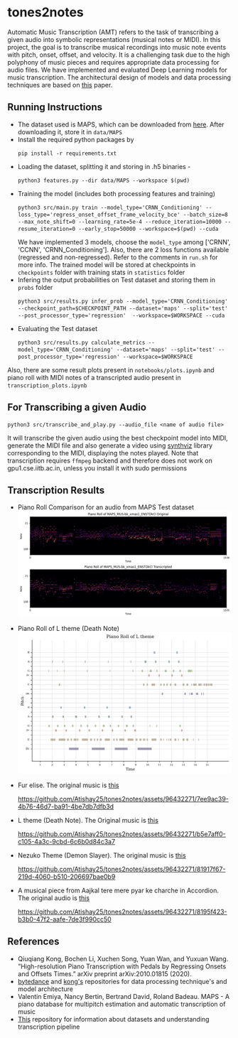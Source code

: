 # tones2notes

Automatic Music Transcription (AMT) refers to the task of transcribing a given audio into symbolic representations (musical notes or MIDI). In this project, the goal is to transcribe musical recordings into music note events with pitch, onset, offset, and velocity. It is a challenging task due to the high polyphony of music pieces and requires appropriate data processing for audio files. We have implemented and evaluated Deep Learning models for music transcription. The architectural design of models and data processing techniques are based on [this](https://arxiv.org/pdf/2010.01815.pdf) paper. 


## Running Instructions
- The dataset used is MAPS, which can be downloaded from [here](https://amubox.univ-amu.fr/index.php/s/iNG0xc5Td1Nv4rR). After downloading it, store it in `data/MAPS`
- Install the required python packages by 
    ```
    pip install -r requirements.txt 
    ```
- Loading the dataset, splitting it and storing in .h5 binaries -
    ```
    python3 features.py --dir data/MAPS --workspace $(pwd)
    ```
- Training the model (includes both processing features and training)
    ```
    python3 src/main.py train --model_type='CRNN_Conditioning' --loss_type='regress_onset_offset_frame_velocity_bce' --batch_size=8 --max_note_shift=0 --learning_rate=5e-4 --reduce_iteration=10000 --resume_iteration=0 --early_stop=50000 --workspace=$(pwd) --cuda
    ```
    We have implemented 3 models, choose the `model_type` among ['CRNN', 'CCNN', 'CRNN_Conditioning']. Also, there are 2 loss functions available (regressed and non-regressed). Refer to the comments in `run.sh` for more info. The trained model will be stored at checkpoints in `checkpoints` folder with training stats in `statistics` folder
- Infering the output probabilities on Test dataset and storing them in `probs` folder
    ```
    python3 src/results.py infer_prob --model_type='CRNN_Conditioning' --checkpoint_path=$CHECKPOINT_PATH --dataset='maps' --split='test' --post_processor_type='regression'  --workspace=$WORKSPACE --cuda 
    ```
- Evaluating the Test dataset 
    ```
    python3 src/results.py calculate_metrics --model_type='CRNN_Conditioning' --dataset='maps' --split='test' --post_processor_type='regression' --workspace=$WORKSPACE 
    ```
Also, there are some result plots present in `notebooks/plots.ipynb` and piano roll with MIDI notes of a transcripted audio present in `transcription_plots.ipynb`
## For Transcribing a given Audio
```
python3 src/transcribe_and_play.py --audio_file <name of audio file>
```
It will transcribe the given audio using the best checkpoint model into MIDI, generate the MIDI file and also generate a video using [synthviz](https://pypi.org/project/synthviz/) library corresponding to the MIDI, displaying the notes played. Note that transcription requires `ffmpeg` backend and therefore does not work on gpu1.cse.iitb.ac.in, unless you install it with sudo permissions


## Transcription Results

- Piano Roll Comparison for an audio from MAPS Test dataset
    ![Piano Roll](./results/maps_piano_roll.png)
- Piano Roll of L theme (Death Note)
    ![Piano Roll](./results/L_theme_piano_roll.png)
- Fur elise. The original music is [this](https://iitbacin-my.sharepoint.com/:u:/g/personal/210050026_iitb_ac_in/Eb3wFnBxks1Ktf0Lubr5zjsBPbInoPKE9HHKohwhm-XOvw?e=Exf9aH&nav=eyJyZWZlcnJhbEluZm8iOnsicmVmZXJyYWxBcHAiOiJTdHJlYW1XZWJBcHAiLCJyZWZlcnJhbFZpZXciOiJTaGFyZURpYWxvZy1MaW5rIiwicmVmZXJyYWxBcHBQbGF0Zm9ybSI6IldlYiIsInJlZmVycmFsTW9kZSI6InZpZXcifX0%3D)
  
    https://github.com/Atishay25/tones2notes/assets/96432271/7ee9ac39-4b76-46d7-ba91-4be7db7dfb3d
- L theme (Death Note). The Original music is [this](https://www.youtube.com/watch?v=qR6dzwQahOM)

    https://github.com/Atishay25/tones2notes/assets/96432271/b5e7aff0-c105-4a3c-9cbd-6c6b0d84c3a7
- Nezuko Theme (Demon Slayer). The original music is [this](https://iitbacin-my.sharepoint.com/:u:/g/personal/210050026_iitb_ac_in/EaWBDoJrKDVEjRnYUKqeOpYBAlQ6bsyHazW6lyfAwtEvkg?e=ZcBZxe&nav=eyJyZWZlcnJhbEluZm8iOnsicmVmZXJyYWxBcHAiOiJTdHJlYW1XZWJBcHAiLCJyZWZlcnJhbFZpZXciOiJTaGFyZURpYWxvZy1MaW5rIiwicmVmZXJyYWxBcHBQbGF0Zm9ybSI6IldlYiIsInJlZmVycmFsTW9kZSI6InZpZXcifX0%3D)

    https://github.com/Atishay25/tones2notes/assets/96432271/81917f67-219d-4060-b510-206697bae0b9
- A musical piece from Aajkal tere mere pyar ke charche in Accordion. The original audio is [this](https://iitbacin-my.sharepoint.com/:u:/g/personal/210050026_iitb_ac_in/EYGvs6tPXKVMosWJ437BEuABmMQxtsDqO5geySFfj6IiIQ?nav=eyJyZWZlcnJhbEluZm8iOnsicmVmZXJyYWxBcHAiOiJPbmVEcml2ZUZvckJ1c2luZXNzIiwicmVmZXJyYWxBcHBQbGF0Zm9ybSI6IldlYiIsInJlZmVycmFsTW9kZSI6InZpZXciLCJyZWZlcnJhbFZpZXciOiJNeUZpbGVzTGlua0RpcmVjdCJ9fQ&e=uciCdn)

    https://github.com/Atishay25/tones2notes/assets/96432271/8195f423-b3b0-47f2-aafe-7de3f990cc50

## References

- Qiuqiang Kong, Bochen Li, Xuchen Song, Yuan Wan, and Yuxuan Wang. ”High-resolution Piano Transcription with Pedals by Regressing Onsets and Offsets Times.” arXiv preprint arXiv:2010.01815 (2020).
- [bytedance](https://github.com/bytedance/piano_transcription) and [kong's](https://github.com/qiuqiangkong/music_transcription_MAPS) repositories for data processing technique's and model architecture
- Valentin Emiya, Nancy Bertin, Bertrand David, Roland Badeau. MAPS - A piano database for multipitch estimation and automatic transcription of music
- [This](https://github.com/BShakhovsky/PolyphonicPianoTranscription) repository for information about datasets and understanding transcription pipeline
